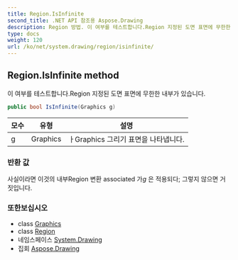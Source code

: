 ```yaml
---
title: Region.IsInfinite
second_title: .NET API 참조용 Aspose.Drawing
description: Region 방법. 이 여부를 테스트합니다.Region 지정된 도면 표면에 무한한 내부가 있습니다.
type: docs
weight: 120
url: /ko/net/system.drawing/region/isinfinite/
---
```

## Region.IsInfinite method

이 여부를 테스트합니다.Region 지정된 도면 표면에 무한한 내부가 있습니다.

```csharp
public bool IsInfinite(Graphics g)
```

| 모수 | 유형 | 설명 |
| --- | --- | --- |
| g | Graphics | ㅏGraphics 그리기 표면을 나타냅니다. |

### 반환 값

사실이라면 이것의 내부Region 변환 associated 가*g* 은 적용되다; 그렇지 않으면 거짓입니다.

### 또한보십시오

* class [Graphics](../../graphics/)
* class [Region](../)
* 네임스페이스 [System.Drawing](../../region/)
* 집회 [Aspose.Drawing](../../../)


